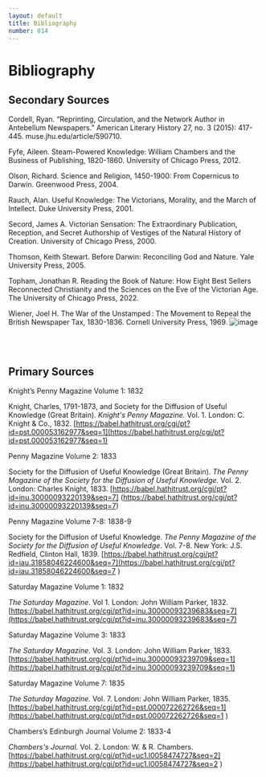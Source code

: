 ```yaml
---
layout: default
title: Bibliography
number: 014
---
```


# Bibliography

## Secondary Sources

Cordell, Ryan. “Reprinting, Circulation, and the Network Author in Antebellum 	Newspapers.” American Literary History 27, no. 3 (2015): 417-	445. muse.jhu.edu/article/590710.

Fyfe, Aileen. Steam-Powered Knowledge: William Chambers and the Business of Publishing, 	1820-1860. University of Chicago Press, 2012.

Olson, Richard. Science and Religion, 1450-1900: From Copernicus to Darwin. Greenwood 	Press, 2004.

Rauch, Alan. Useful Knowledge: The Victorians, Morality, and the March of Intellect. Duke 	University Press, 2001.

Secord, James A. Victorian Sensation: The Extraordinary Publication, Reception, and Secret 	Authorship of Vestiges of the Natural History of Creation. University of Chicago Press, 	2000.

Thomson, Keith Stewart. Before Darwin: Reconciling God and Nature. Yale University Press, 	2005.

Topham, Jonathan R. Reading the Book of Nature: How Eight Best Sellers Reconnected 	Christianity and the Sciences on the Eve of the Victorian Age. The University of Chicago 	Press, 2022.

Wiener, Joel H. The War of the Unstamped : The Movement to Repeal the British Newspaper Tax, 	1830-1836. Cornell University Press, 1969.
![image](https://github.com/owenmonroe/knowledge_periodicals_text_reuse/assets/115114362/c3422b8d-0f5e-4535-a276-d044c1d78db1)

<br/><br/>

## Primary Sources

Knight’s Penny Magazine Volume 1: 1832

Knight, Charles, 1791-1873, and Society for the Diffusion of Useful Knowledge (Great 	Britain). _Knight's Penny Magazine._ Vol. 1. London: C. Knight & Co., 1832. [https://babel.hathitrust.org/cgi/pt?id=pst.000053162977&seq=1](https://babel.hathitrust.org/cgi/pt?id=pst.000053162977&seq=1)


Penny Magazine Volume 2: 1833

Society for the Diffusion of Useful Knowledge (Great Britain). _The Penny Magazine of the Society for the Diffusion of Useful Knowledge._ Vol. 2. London: Charles Knight, 1833. [https://babel.hathitrust.org/cgi/pt?id=inu.30000093220139&seq=7] (https://babel.hathitrust.org/cgi/pt?id=inu.30000093220139&seq=7)


Penny Magazine Volume 7-8: 1838-9

Society for the Diffusion of Useful Knowledge. _The Penny Magazine of the Society for the Diffusion of Useful Knowledge_. Vol. 7-8. New York: J.S. Redfield, Clinton Hall, 1839. [https://babel.hathitrust.org/cgi/pt?id=iau.31858046224600&seq=7](https://babel.hathitrust.org/cgi/pt?id=iau.31858046224600&seq=7 )


Saturday Magazine Volume 1: 1832

_The Saturday Magazine_. Vol 1. London: John William Parker, 1832. [https://babel.hathitrust.org/cgi/pt?id=inu.30000093239683&seq=7](https://babel.hathitrust.org/cgi/pt?id=inu.30000093239683&seq=7)


Saturday Magazine Volume 3: 1833

_The Saturday Magazine_. Vol. 3. London: John William Parker, 1833. [https://babel.hathitrust.org/cgi/pt?id=inu.30000093239709&seq=1](https://babel.hathitrust.org/cgi/pt?id=inu.30000093239709&seq=1)


Saturday Magazine Volume 7: 1835

_The Saturday Magazine._ Vol. 7. London: John William Parker, 1835. [https://babel.hathitrust.org/cgi/pt?id=pst.000072262726&seq=1](https://babel.hathitrust.org/cgi/pt?id=pst.000072262726&seq=1 )


Chambers’s Edinburgh Journal Volume 2: 1833-4

_Chambers's Journal_. Vol. 2. London: W. & R. Chambers. [https://babel.hathitrust.org/cgi/pt?id=uc1.l0058474727&seq=2](https://babel.hathitrust.org/cgi/pt?id=uc1.l0058474727&seq=2 )

